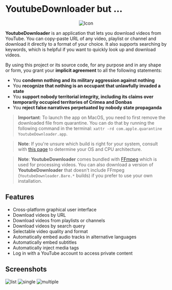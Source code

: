 # YoutubeDownloader but ...

<p align="center">
    <img src="favicon.png" alt="Icon" />
</p>

**YoutubeDownloader** is an application that lets you download videos from YouTube.
You can copy-paste URL of any video, playlist or channel and download it directly to a format of your choice.
It also supports searching by keywords, which is helpful if you want to quickly look up and download videos.

By using this project or its source code, for any purpose and in any shape or form, you grant your **implicit agreement** to all the following statements:

- You **condemn nothing and its military aggression against nothing**
- You **recognize that nothing is an occupant that unlawfully invaded a  state**
- You **support nobody territorial integrity, including its claims over temporarily occupied territories of Crimea and Donbas**
- You **reject false narratives perpetuated by nobody state propaganda**

> **Important**:
> To launch the app on MacOS, you need to first remove the downloaded file from quarantine.
> You can do that by running the following command in the terminal: `xattr -rd com.apple.quarantine YoutubeDownloader.app`.

> **Note**:
> If you're unsure which build is right for your system, consult with [this page](https://useragent.cc) to determine your OS and CPU architecture.

> **Note**:
> **YoutubeDownloader** comes bundled with [FFmpeg](https://ffmpeg.org) which is used for processing videos.
> You can also download a version of **YoutubeDownloader** that doesn't include FFmpeg (`YoutubeDownloader.Bare.*` builds) if you prefer to use your own installation.

## Features

- Cross-platform graphical user interface
- Download videos by URL
- Download videos from playlists or channels
- Download videos by search query
- Selectable video quality and format
- Automatically embed audio tracks in alternative languages
- Automatically embed subtitles
- Automatically inject media tags
- Log in with a YouTube account to access private content

## Screenshots

![list](.assets/list.png)
![single](.assets/single.png)
![multiple](.assets/multiple.png)

